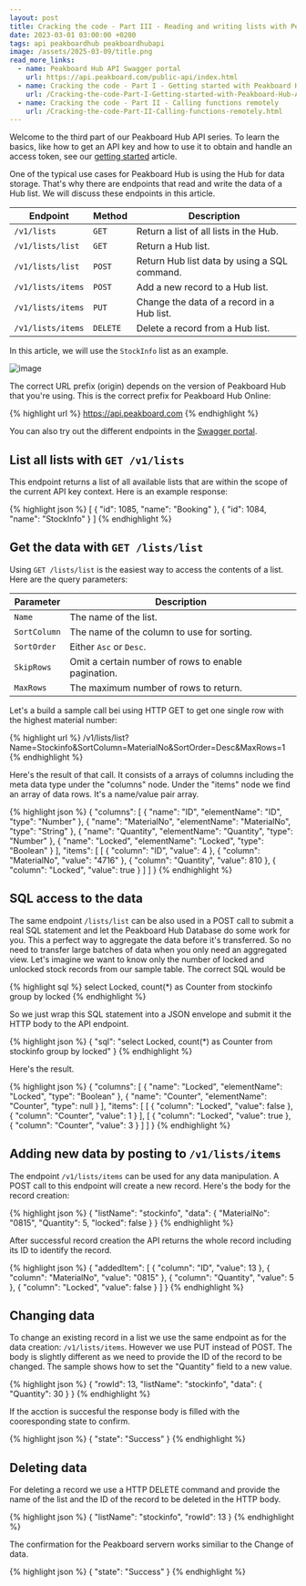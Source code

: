 ```yaml
---
layout: post
title: Cracking the code - Part III - Reading and writing lists with Peakboard Hub API
date: 2023-03-01 03:00:00 +0200
tags: api peakboardhub peakboardhubapi
image: /assets/2025-03-09/title.png
read_more_links:
  - name: Peakboard Hub API Swagger portal
    url: https://api.peakboard.com/public-api/index.html
  - name: Cracking the code - Part I - Getting started with Peakboard Hub API
    url: /Cracking-the-code-Part-I-Getting-started-with-Peakboard-Hub-API.html
  - name: Cracking the code - Part II - Calling functions remotely
    url: /Cracking-the-code-Part-II-Calling-functions-remotely.html
---
```


Welcome to the third part of our Peakboard Hub API series. To learn the basics, like how to get an API key and how to use it to obtain and handle an access token, see our [getting started](/Cracking-the-code-Part-I-Getting-started-with-Peakboard-Hub-API.html) article.

One of the typical use cases for Peakboard Hub is using the Hub for data storage. That's why there are endpoints that read and write the data of a Hub list. We will discuss these endpoints in this article.

| Endpoint          | Method   | Description                                  |
| ----------------- | -------- | -------------------------------------------- |
| `/v1/lists`       | `GET`    | Return a list of all lists in the Hub.       |
| `/v1/lists/list`  | `GET`    | Return a Hub list.                           |
| `/v1/lists/list`  | `POST`   | Return Hub list data by using a SQL command. |
| `/v1/lists/items` | `POST`   | Add a new record to a Hub list.              |
| `/v1/lists/items` | `PUT`    | Change the data of a record in a Hub list.   |
| `/v1/lists/items` | `DELETE` | Delete a record from a Hub list.             |

In this article, we will use the `StockInfo` list as an example.

![image](/assets/2025-03-09/010.png)

The correct URL prefix (origin) depends on the version of Peakboard Hub that you're using. This is the correct prefix for Peakboard Hub Online:

{% highlight url %}
https://api.peakboard.com
{% endhighlight %}

You can also try out the different endpoints in the [Swagger portal](https://api.peakboard.com/public-api/index.html).

## List all lists with `GET /v1/lists`

This endpoint returns a list of all available lists that are within the scope of the current API key context. Here is an example response:

{% highlight json %}
[
{
"id": 1085,
"name": "Booking"
},
{
"id": 1084,
"name": "StockInfo"
}
]
{% endhighlight %}

## Get the data with `GET /lists/list`

Using `GET /lists/list` is the easiest way to access the contents of a list. Here are the query parameters:

| Parameter    | Description                                         |
| ------------ | --------------------------------------------------- |
| `Name`       | The name of the list.                               |
| `SortColumn` | The name of the column to use for sorting.          |
| `SortOrder`  | Either `Asc` or `Desc`.                             |
| `SkipRows`   | Omit a certain number of rows to enable pagination. |
| `MaxRows`    | The maximum number of rows to return.               |

Let's a build a sample call bei using HTTP GET to get one single row with the highest material number:

{% highlight url %}
/v1/lists/list?Name=Stockinfo&SortColumn=MaterialNo&SortOrder=Desc&MaxRows=1
{% endhighlight %}

Here's the result of that call. It consists of a arrays of columns including the meta data type under the "columns" node. Under the "items" node we find an array of data rows. It's a name/value pair array.

{% highlight json %}
{
"columns": [
{
"name": "ID",
"elementName": "ID",
"type": "Number"
},
{
"name": "MaterialNo",
"elementName": "MaterialNo",
"type": "String"
},
{
"name": "Quantity",
"elementName": "Quantity",
"type": "Number"
},
{
"name": "Locked",
"elementName": "Locked",
"type": "Boolean"
}
],
"items": [
[
{
"column": "ID",
"value": 4
},
{
"column": "MaterialNo",
"value": "4716"
},
{
"column": "Quantity",
"value": 810
},
{
"column": "Locked",
"value": true
}
]
]
}
{% endhighlight %}

## SQL access to the data

The same endpoint `/lists/list` can be also used in a POST call to submit a real SQL statement and let the Peakboard Hub Database do some work for you. This a perfect way to aggregate the data before it's transferred. So no need to transfer large batches of data when you only need an aggregated view. Let's imagine we want to know only the number of locked and unlocked stock records from our sample table. The correct SQL would be

{% highlight sql %}
select Locked, count(\*) as Counter from stockinfo group by locked
{% endhighlight %}

So we just wrap this SQL statement into a JSON envelope and submit it the HTTP body to the API endpoint.

{% highlight json %}
{
"sql": "select Locked, count(\*) as Counter from stockinfo group by locked"
}
{% endhighlight %}

Here's the result.

{% highlight json %}
{
"columns": [
{
"name": "Locked",
"elementName": "Locked",
"type": "Boolean"
},
{
"name": "Counter",
"elementName": "Counter",
"type": null
}
],
"items": [
[
{
"column": "Locked",
"value": false
},
{
"column": "Counter",
"value": 1
}
],
[
{
"column": "Locked",
"value": true
},
{
"column": "Counter",
"value": 3
}
]
]
}
{% endhighlight %}

## Adding new data by posting to `/v1/lists/items`

The endpoint `/v1/lists/items` can be used for any data manipulation. A POST call to this endpoint will create a new record.
Here's the body for the record creation:

{% highlight json %}
{
"listName": "stockinfo",
"data": {
"MaterialNo": "0815",
"Quantity": 5,
"locked": false
}
}
{% endhighlight %}

After successful record creation the API returns the whole record including its ID to identify the record.

{% highlight json %}
{
"addedItem": [
{
"column": "ID",
"value": 13
},
{
"column": "MaterialNo",
"value": "0815"
},
{
"column": "Quantity",
"value": 5
},
{
"column": "Locked",
"value": false
}
]
}
{% endhighlight %}

## Changing data

To change an existing record in a list we use the same endpoint as for the data creation: `/v1/lists/items`. However we use PUT instead of POST. The body is slightly different as we need to provide the ID of the record to be changed. The sample shows how to set the "Quantity" field to a new value.

{% highlight json %}
{
"rowId": 13,
"listName": "stockinfo",
"data": {
"Quantity": 30
}
}
{% endhighlight %}

If the acction is succesful the response body is filled with the cooresponding state to confirm.

{% highlight json %}
{
"state": "Success"
}
{% endhighlight %}

## Deleting data

For deleting a record we use a HTTP DELETE command and provide the name of the list and the ID of the record to be deleted in the HTTP body.

{% highlight json %}
{
"listName": "stockinfo",
"rowId": 13
}
{% endhighlight %}

The confirmation for the Peakboard servern works similiar to the Change of data.

{% highlight json %}
{
"state": "Success"
}
{% endhighlight %}
